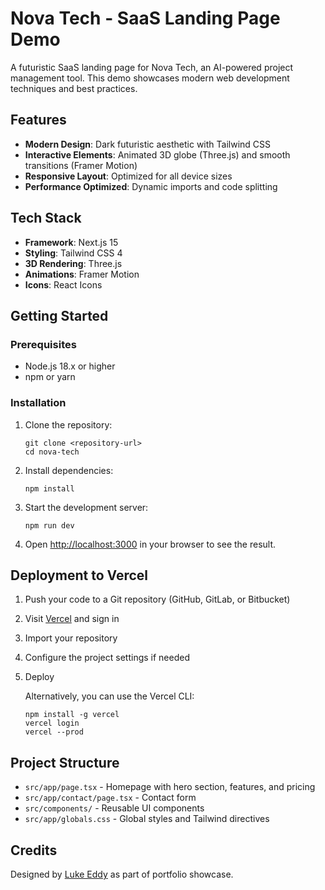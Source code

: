 # Nova Tech - SaaS Landing Page Demo

A futuristic SaaS landing page for Nova Tech, an AI-powered project management tool. This demo showcases modern web development techniques and best practices.

## Features

- **Modern Design**: Dark futuristic aesthetic with Tailwind CSS
- **Interactive Elements**: Animated 3D globe (Three.js) and smooth transitions (Framer Motion)
- **Responsive Layout**: Optimized for all device sizes
- **Performance Optimized**: Dynamic imports and code splitting

## Tech Stack

- **Framework**: Next.js 15
- **Styling**: Tailwind CSS 4
- **3D Rendering**: Three.js
- **Animations**: Framer Motion
- **Icons**: React Icons

## Getting Started

### Prerequisites

- Node.js 18.x or higher
- npm or yarn

### Installation

1. Clone the repository:
   ```
   git clone <repository-url>
   cd nova-tech
   ```

2. Install dependencies:
   ```
   npm install
   ```

3. Start the development server:
   ```
   npm run dev
   ```

4. Open [http://localhost:3000](http://localhost:3000) in your browser to see the result.

## Deployment to Vercel

1. Push your code to a Git repository (GitHub, GitLab, or Bitbucket)

2. Visit [Vercel](https://vercel.com) and sign in

3. Import your repository

4. Configure the project settings if needed

5. Deploy

   Alternatively, you can use the Vercel CLI:
   ```
   npm install -g vercel
   vercel login
   vercel --prod
   ```

## Project Structure

- `src/app/page.tsx` - Homepage with hero section, features, and pricing
- `src/app/contact/page.tsx` - Contact form
- `src/components/` - Reusable UI components
- `src/app/globals.css` - Global styles and Tailwind directives

## Credits

Designed by [Luke Eddy](https://luke-eddy.com) as part of portfolio showcase.
